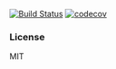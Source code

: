 [![Build Status](https://travis-ci.org/jackytck/rectangle-test.svg?branch=master)](https://travis-ci.org/jackytck/rectangle-test)
[![codecov](https://codecov.io/gh/jackytck/rectangle-test/branch/master/graph/badge.svg)](https://codecov.io/gh/jackytck/rectangle-test)

### License

MIT
